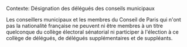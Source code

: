 Contexte: Désignation des délégués des conseils municipaux

Les conseillers municipaux et les membres du Conseil de Paris qui n'ont pas la nationalité française ne peuvent ni être membres à un titre quelconque du collège électoral sénatorial ni participer à l'élection à ce collège de délégués, de délégués supplémentaires et de suppléants.